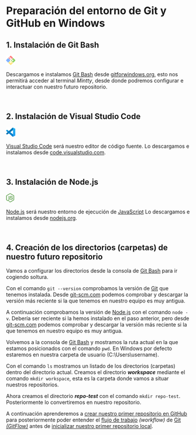 # Preparación del entorno de Git y GitHub en Windows

## 1. Instalación de **Git Bash**

<img src="../Git-GitHub/img/gitforwindows_logo.png" alt="Logo de Git Bash" height="25">

Descargamos e instalamos [Git Bash](../GLOSARIO.md#git-bash) desde [gitforwindows.org](https://gitforwindows.org/), esto nos permitirá acceder al terminal *Mintty*, desde donde podremos configurar e interactuar con nuestro futuro repositorio.

<br>

## 2. Instalación de **Visual Studio Code**

<img src="../Git-GitHub/img/VisualStudioCode_logo.png" alt="Logo de Visual Studio Code" height="25">

[Visual Studio Code](../GLOSARIO.md#vsc-visual-studio-code) será nuestro editor de código fuente. Lo descargamos e instalamos  desde [code.visualstudio.com](https://code.visualstudio.com/Download).

<br>

## 3. Instalación de Node.js

<img src="../Git y GitHub/img/jsIconGreen.svg" alt="Logo de Node.js" height="25">

[Node.js](../GLOSARIO.md#nodejs) será nuestro entorno de ejecución de [JavaScript](../GLOSARIO.md#javascript-js) Lo descargamos e instalamos desde [nodejs.org](https://nodejs.org/en).

<br>

## 4. Creación de los directorios (carpetas) de nuestro futuro repositorio

Vamos a configurar los directorios desde la consola de [Git Bash](../GLOSARIO.md#git-bash) para ir cogiendo soltura.

Con el comando ```git --version``` comprobamos la versión de [Git](../GLOSARIO.md#git) que tenemos instalada. Desde [git-scm.com](https://git-scm.com/downloads) podemos comprobar y descargar la versión más reciente si la que tenemos en nuestro equipo es muy antigua.

A continuación comprobamos la versión de [Node.js](../GLOSARIO.md#nodejs) con el comando ```node -v```. Debería ser reciente si la hemos instalado en el paso anterior, pero desde [git-scm.com](https://git-scm.com/downloads) podemos comprobar y descargar la versión más reciente si la que tenemos en nuestro equipo es muy antigua.

Volvemos a la consola de [Git Bash](../GLOSARIO.md#git-bash) y mostramos la ruta actual en la que estamos posicionados con el comando ```pwd```. En Windows por defecto estaremos en nuestra carpeta de usuario (C:\Users\username).

Con el comando ```ls``` mostramos un listado de los directorios (carpetas) dentro del directorio actual. Creamos el directorio ***workspace*** mediante el comando ```mkdir workspace```, esta es la carpeta donde vamos a situar nuestros repositorios.

Ahora creamos el directorio ***repo-test*** con el comando ```mkdir repo-test```.  Posteriormente lo convertiremos en nuestro repositorio.

A continuación aprenderemos a [crear nuestro primer repositorio en GitHub](./05-creacion-repositorio-github.md) para posteriormente poder entender el [flujo de trabajo](./06-flujo-trabajo-git-flow.md) *(workflow)* de [Git](../GLOSARIO.md#git) [*(GitFlow)*](../GLOSARIO.md#gitflow) antes de [inicializar nuestro primer repositorio local](./07-inicializacion-sincronizacion-repositorio-local.md).